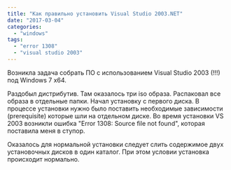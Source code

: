 ```yaml
---
title: "Как правильно установить Visual Studio 2003.NET"
date: "2017-03-04"
categories: 
  - "windows"
tags: 
  - "error 1308"
  - "visual studio 2003"
---
```


Возникла задача собрать ПО с использованием Visual Studio 2003 (!!!) под Windows 7 x64.

Раздобыл дистрибутив. Там оказалось три iso образа. Распаковал все образа в отдельные папки. Начал установку с первого диска.
В процессе установки нужно было поставить необходимые зависимости (prerequisite) которые шли на отдельном диске.
Во время установки VS 2003 возникли ошибка "Error 1308: Source file not found", которая поставила меня в ступор.

Оказалось для нормальной установки следует слить содержимое двух установочных дисков в один каталог.
При этом условии установка происходит нормально.
